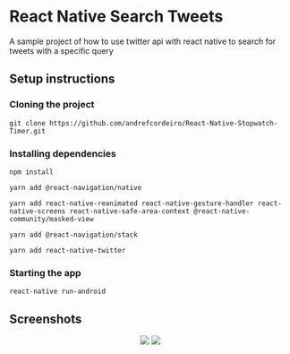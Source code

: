 # React Native Search Tweets

A sample project of how to use twitter api with react native to search for tweets with a specific query

## Setup instructions
### Cloning the project
    
``` 
git clone https://github.com/andrefcordeiro/React-Native-Stopwatch-Timer.git
```

### Installing dependencies
```
npm install

yarn add @react-navigation/native 

yarn add react-native-reanimated react-native-gesture-handler react-native-screens react-native-safe-area-context @react-native-community/masked-view  

yarn add @react-navigation/stack

yarn add react-native-twitter
```

### Starting the app
```
react-native run-android
```

## Screenshots

<p align="center">
  <img src="https://i.imgur.com/lnMCBGhl.png">
  <img src="https://i.imgur.com/zPSZ3Oyl.png">
</p>


